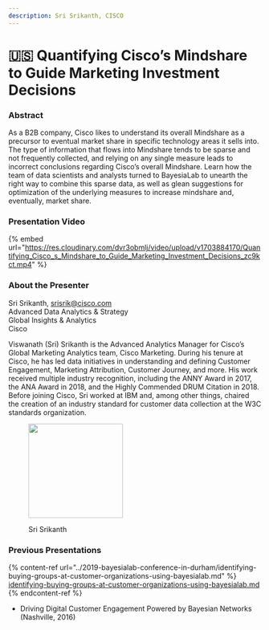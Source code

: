 ```yaml
---
description: Sri Srikanth, CISCO
---
```


# 🇺🇸 Quantifying Cisco’s Mindshare to Guide Marketing Investment Decisions

### Abstract&#x20;

As a B2B company, Cisco likes to understand its overall Mindshare as a precursor to eventual market share in specific technology areas it sells into. The type of information that flows into Mindshare tends to be sparse and not frequently collected, and relying on any single measure leads to incorrect conclusions regarding Cisco’s overall Mindshare. Learn how the team of data scientists and analysts turned to BayesiaLab to unearth the right way to combine this sparse data, as well as glean suggestions for optimization of the underlying measures to increase mindshare and, eventually, market share.

### Presentation Video

{% embed url="https://res.cloudinary.com/dvr3obmlj/video/upload/v1703884170/Quantifying_Cisco_s_Mindshare_to_Guide_Marketing_Investment_Decisions_zc9kct.mp4" %}

### About the Presenter&#x20;

Sri Srikanth, [srisrik@cisco.com](mailto:srisrik@cisco.com)\
Advanced Data Analytics & Strategy\
Global Insights & Analytics\
Cisco

Viswanath (Sri) Srikanth is the Advanced Analytics Manager for Cisco’s Global Marketing Analytics team, Cisco Marketing. During his tenure at Cisco, he has led data initiatives in understanding and defining Customer Engagement, Marketing Attribution, Customer Journey, and more. His work received multiple industry recognition, including the ANNY Award in 2017, the ANA Award in 2018, and the Highly Commended DRUM Citation in 2018. Before joining Cisco, Sri worked at IBM and, among other things, chaired the creation of an industry standard for customer data collection at the W3C standards organization.

<figure><img src="https://bayesia.clickhelp.co/resources/Storage/bayesialab-knowledge-hub/2020_Conference/Conference-Presentations/Sri-Srikanth/Srikanth.jpg" alt="" width="188"><figcaption><p>Sri Srikanth</p></figcaption></figure>

### Previous Presentations&#x20;

{% content-ref url="../2019-bayesialab-conference-in-durham/identifying-buying-groups-at-customer-organizations-using-bayesialab.md" %}
[identifying-buying-groups-at-customer-organizations-using-bayesialab.md](../2019-bayesialab-conference-in-durham/identifying-buying-groups-at-customer-organizations-using-bayesialab.md)
{% endcontent-ref %}

* Driving Digital Customer Engagement Powered by Bayesian Networks (Nashville, 2016)
